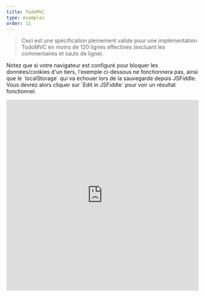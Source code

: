 ```yaml
---
title: TodoMVC
type: examples
order: 11
---
```


> Ceci est une spécification pleinement valide pour une implémentation TodoMVC en moins de 120 lignes effectives (excluant les commentaires et sauts de ligne).

<p class="tip">Notez que si votre navigateur est configuré pour bloquer les données/cookies d'un tiers, l'exemple ci-dessous ne fonctionnera pas, ainsi que le `localStorage` qui va échouer lors de la sauvegarde depuis JSFiddle. Vous devrez alors cliquer sur `Edit in JSFiddle` pour voir un résultat fonctionnel.</p>

<iframe width="100%" height="500" src="https://jsfiddle.net/yyx990803/4dr2fLb7/embedded/result,html,js,css" allowfullscreen="allowfullscreen" frameborder="0"></iframe>
